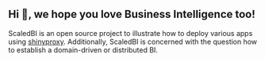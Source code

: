 ## Hi 👋, we hope you love Business Intelligence too!

ScaledBI is an open source project to illustrate how to deploy various apps using [shinyproxy](https://www.shinyproxy.io/).  Additionally, ScaledBI is concerned with the question how to establish a domain-driven or distributed BI.


